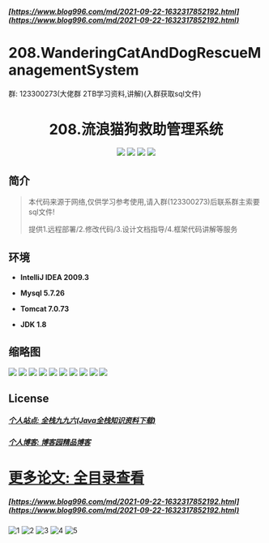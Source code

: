 ##### [https://www.blog996.com/md/2021-09-22-1632317852192.html](https://www.blog996.com/md/2021-09-22-1632317852192.html)

# 208.WanderingCatAndDogRescueManagementSystem

<p>群: 123300273(大佬群 2TB学习资料,讲解)(入群获取sql文件)</p>

<p><h1 align="center">208.流浪猫狗救助管理系统</h1></p>


<p align="center">
	<img src="https://img.shields.io/badge/jdk-1.8-orange.svg"/>
    <img src="https://img.shields.io/badge/spring-5.x-lightgrey.svg"/>
    <img src="https://img.shields.io/badge/springmvc-3.x-blue.svg"/>
    <img src="https://img.shields.io/badge/mybatis-5.x-yellow.svg"/>
</p>

## 简介


> 本代码来源于网络,仅供学习参考使用,请入群(123300273)后联系群主索要sql文件!
>
> 提供1.远程部署/2.修改代码/3.设计文档指导/4.框架代码讲解等服务
>




## 环境

- <b>IntelliJ IDEA 2009.3</b>

- <b>Mysql 5.7.26</b>

- <b>Tomcat 7.0.73</b>

- <b>JDK 1.8</b>




## 缩略图

![](https://img2023.cnblogs.com/blog/588112/202302/588112-20230211014658036-364316855.png)
![](https://img2023.cnblogs.com/blog/588112/202302/588112-20230211014704282-298487416.png)
![](https://img2023.cnblogs.com/blog/588112/202302/588112-20230211014708621-1133827571.png)
![](https://img2023.cnblogs.com/blog/588112/202302/588112-20230211014712427-432927877.png)
![](https://img2023.cnblogs.com/blog/588112/202302/588112-20230211014716647-1694423060.png)
![](https://img2023.cnblogs.com/blog/588112/202302/588112-20230211014720586-2092080971.png)
![](https://img2023.cnblogs.com/blog/588112/202302/588112-20230211014724812-1969658904.png)
![](https://img2023.cnblogs.com/blog/588112/202302/588112-20230211014729182-2124610772.png)
![](https://img2023.cnblogs.com/blog/588112/202302/588112-20230211014733557-2028840537.png)
![](https://img2023.cnblogs.com/blog/588112/202302/588112-20230211014738120-1463060799.png)


## License

##### [个人站点: 全栈九九六(Java全栈知识资料下载)](https://www.blog996.com/)
##### [个人博客: 博客园精品博客](https://www.cnblogs.com/yysbolg/)


# [更多论文: 全目录查看](https://www.blog996.com/md/2021-09-22-1632317852192.html)
##### [https://www.blog996.com/md/2021-09-22-1632317852192.html](https://www.blog996.com/md/2021-09-22-1632317852192.html)

![1](https://img2022.cnblogs.com/blog/588112/202209/588112-20220922103526339-1493007170.png)
![2](https://img2022.cnblogs.com/blog/588112/202209/588112-20220922103543790-1329624097.png)
![3](https://img2022.cnblogs.com/blog/588112/202209/588112-20220922103559105-1654136839.png)
![4](https://img2022.cnblogs.com/blog/588112/202209/588112-20220922103617450-1858868571.png)
![5](https://img2022.cnblogs.com/blog/588112/202209/588112-20220922103637646-959105862.png)





